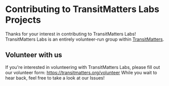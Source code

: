 # Contributing to TransitMatters Labs Projects

Thanks for your interest in contributing to TransitMatters Labs! TransitMatters Labs is an entirely volunteer-run group within [TransitMatters](https://transitmatters.org/).

## Volunteer with us

If you're interested in volunteering with TransitMatters Labs, please fill out our volunteer form: https://transitmatters.org/volunteer
While you wait to hear back, feel free to take a look at our Issues!
